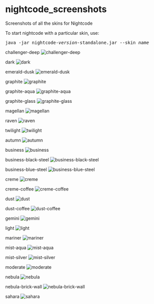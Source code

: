 nightcode_screenshots
=====================

Screenshots of all the skins for Nightcode

To start nightcode with a particular skin, use:

<pre>java -jar nightcode-<em>version</em>-standalone.jar --skin <em>name</em></pre>

challenger-deep
![challenger-deep](dark/challenger-deep.png)

dark
![dark](dark/dark.png)

emerald-dusk
![emerald-dusk](dark/emerald-dusk.png)

graphite
![graphite](dark/graphite.png)

graphite-aqua
![graphite-aqua](dark/graphite-aqua.png)

graphite-glass
![graphite-glass](dark/graphite-glass.png)

magellan
![magellan](dark/magellan.png)

raven
![raven](dark/raven.png)

twilight
![twilight](dark/twilight.png)

autumn
![autumn](light/autumn.png)

business
![business](light/business.png)

business-black-steel
![business-black-steel](light/business-black-steel.png)

business-blue-steel
![business-blue-steel](light/business-blue-steel.png)

creme
![creme](light/creme.png)

creme-coffee
![creme-coffee](light/creme-coffee.png)

dust
![dust](light/dust.png)

dust-coffee
![dust-coffee](light/dust-coffee.png)

gemini
![gemini](light/gemini.png)

light
![light](light/light.png)

mariner
![mariner](light/mariner.png)

mist-aqua
![mist-aqua](light/mist-aqua.png)

mist-silver
![mist-silver](light/mist-silver.png)

moderate
![moderate](light/moderate.png)

nebula
![nebula](light/nebula.png)

nebula-brick-wall
![nebula-brick-wall](light/nebula-brick-wall.png)

sahara
![sahara](light/sahara.png)
